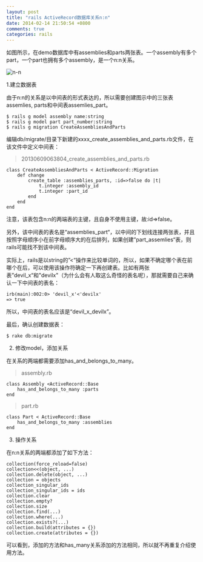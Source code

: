 ```yaml
---
layout: post
title: "rails ActiveRecord数据库关系n:n"
date: 2014-02-14 21:50:54 +0800
comments: true
categories: rails
---
```


如图所示，在demo数据库中有assemblies和parts两张表。一个assembly有多个part，一个part也拥有多个assembly，是一个n:n关系。

![n-n](http://c.hiphotos.bdimg.com/album/s%3D550%3Bq%3D90%3Bc%3Dxiangce%2C100%2C100/sign=85dca9420855b31998f982707392f31b/78310a55b319ebc49d5a93da8026cffc1e171656.jpg?referer=378ada0800087bf424fb62d9524d&x=.jpg)

<!-- more -->

1.建立数据表

由于n:n的关系是以中间表的形式表达的，所以需要创建图示中的三张表assemlies, parts和中间表assemlies_part。

	$ rails g model assembly name:string
	$ rails g model part part_number:string
	$ rails g migration CreateAssembliesAndParts 

编辑db/migrate/目录下新建的xxxx_create_assemblies_and_parts.rb文件，在该文件中定义中间表：

> 20130609063804_create_assemblies_and_parts.rb

	class CreateAssembliesAndParts < ActiveRecord::Migration
		def change
			create_table :assemblies_parts, :id=>false do |t|
				t.integer :assembly_id
				t.integer :part_id
			end
		end
	end

 注意，该表包含n:n的两端表的主键，且自身不使用主键，故:id=>false。

另外，该中间表的表名是“assemblies_part“，以中间的下划线连接两张表，并且按照字母顺序小在前字母顺序大的在后排列，如果创建”part_assemlies“表，则rails可能找不到该中间表。

实际上，rails是以string的”<“操作来比较单词的，所以，如果不确定哪个表在前哪个在后，可以使用该操作符确定一下再创建表。比如有两张表”devil_x“和"devilx"（为什么会有人取这么奇怪的表名呢），那就需要自己来确认一下中间表的表名：

	irb(main):002:0> 'devil_x'<'devilx'
	=> true

所以，中间表的表名应该是“devil_x_devilx”。

最后，确认创建数据表：

	$ rake db:migrate

2. 修改model，添加关系

在关系的两端都需要添加has_and_belongs_to_many。

> assembly.rb

	class Assembly <ActiveRecord::Base
		has_and_belongs_to_many :parts
	end

> part.rb

	class Part < ActiveRecord::Base
		has_and_belongs_to_many :assemblies
	end

3. 操作关系

在n:n关系的两端都添加了如下方法：

	collection(force_reload=false)
	collection<<(object, ...)
	collection.delete(object, ...)
	collection = objects
	collection_singular_ids
	collection_singular_ids = ids
	collection.clear
	collection.empty?
	collection.size
	collection.find(...)
	collection.where(...)
	collection.exists?(...)
	collection.build(attributes = {})
	collection.create(attributes = {})

可以看到，添加的方法和has_many关系添加的方法相同，所以就不再重复介绍使用方法。